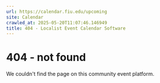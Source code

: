 ```yaml
---
url: https://calendar.fiu.edu/upcoming
site: Calendar
crawled_at: 2025-05-20T11:07:46.146949
title: 404 - Localist Event Calendar Software
---
```


# 404 - not found
We couldn't find the page on this community event platform.

